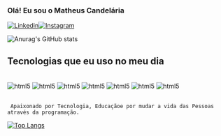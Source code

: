 ### Olá! Eu sou o  Matheus Candelária  


[![Linkedin](https://img.shields.io/badge/LinkedIn-0077B5?style=for-the-badge&logo=linkedin&logoColor=white)](https://www.linkedin.com/in/matheuscandelaria)[![Instagram](https://img.shields.io/badge/Instagram-E4405F?style=for-the-badge&logo=instagram&logoColor=white)](https://www.instagram.com/matheuscandelaria/)

![Anurag's GitHub stats](https://github-readme-stats.vercel.app/api?username=matheuscandelaria&show_icons=true&theme=radical)

## Tecnologias que eu uso  no meu dia

<div style="display: inline_block"><br/>
 <img align="center" alt="html5" src="https://img.shields.io/badge/HTML-239120?style=for-the-badge&logo=html5&logoColor=white" />
  <img align="center" alt="html5" src="https://img.shields.io/badge/JavaScript-323330?style=for-the-badge&logo=javascript&logoColor=F7DF1E" />
   <img align="center" alt="html5" src="https://img.shields.io/badge/CSS3-1572B6?style=for-the-badge&logo=css3&logoColor=white" />
    <img align="center" alt="html5" src="https://img.shields.io/badge/Python-14354C?style=for-the-badge&logo=python&logoColor=white" />
     <img align="center" alt="html5" src="https://img.shields.io/badge/Go-00ADD8?style=for-the-badge&logo=go&logoColor=whitehttps://img.shields.io/badge/Go-00ADD8?style=for-the-badge&logo=go&logoColor=white" />
     <img align="center" alt="html5" src="https://img.shields.io/badge/Java-ED8B00?style=for-the-badge&logo=openjdk&logoColor=white" />
     <img align="center" alt="html5" src="https://img.shields.io/badge/MySQL-00000F?style=for-the-badge&logo=mysql&logoColor=white" />
     </div><br/>
     
     Apaixonado por Tecnologia, Educaçãoe por mudar a vida das Pessoas através da programação.
     
[![Top Langs](https://github-readme-stats.vercel.app/api/top-langs/?username=matheuscandelaria)](https://github.com/anuraghazra/github-readme-stats)
     
